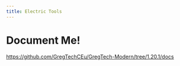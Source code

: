 ```yaml
---
title: Electric Tools
---
```



# Document Me!

<https://github.com/GregTechCEu/GregTech-Modern/tree/1.20.1/docs>